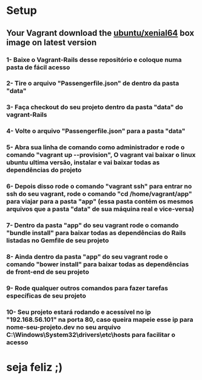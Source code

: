# Setup


## Your Vagrant download the [ubuntu/xenial64](https://atlas.hashicorp.com/ubuntu/boxes/xenial64) box image on latest version

### 1- Baixe  o Vagrant-Rails desse repositório e coloque numa pasta de fácil acesso

### 2- Tire o arquivo "Passengerfile.json" de dentro da pasta "data"

### 3- Faça checkout do seu projeto dentro da pasta "data" do vagrant-Rails

### 4- Volte o arquivo "Passengerfile.json" para a pasta "data" 

### 5- Abra sua linha de comando como administrador e rode o comando "vagrant up --provision", O vagrant vai baixar o linux ubuntu ultima versão, instalar e vai baixar todas as dependências do projeto

### 6- Depois disso rode o comando "vagrant ssh" para entrar no ssh do seu vagrant, rode o comando "cd /home/vagrant/app" para viajar para a pasta "app" (essa pasta contém os mesmos arquivos que a pasta "data" de sua máquina real e vice-versa)

### 7- Dentro da pasta "app" do seu vagrant rode o comando "bundle install" para baixar todas as dependências do Rails listadas no Gemfile de seu projeto

### 8- Ainda dentro da pasta "app" do seu vagrant rode o comando "bower install" para baixar todas as dependências de front-end de seu projeto

### 9- Rode qualquer outros comandos para fazer tarefas específicas de seu projeto

### 10- Seu projeto estará rodando e acessível no ip "192.168.56.101" na porta 80, caso queira mapeie esse ip para nome-seu-projeto.dev no seu arquivo C:\Windows\System32\drivers\etc\hosts para facilitar o acesso

# seja feliz ;)

